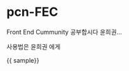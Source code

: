 # pcn-FEC
Front End Cummunity
공부합시다 윤희권...

사용법은 윤희권 에게

<script src="http://ajax.googleapis.com/ajax/libs/angularjs/1.3.14/angular.min.js"></script>
<div ng-app="myApp">
    <div ng-controller="Sda">
        {{ sample}}
    </div>
</div>
<script>
var myApp = angular.module('myApp', []);

myApp.controller('Sda', ['$scope', function ($scope) {

    $scope.sample = 'Hello, Angular fanatic.';

}]);
</script>
